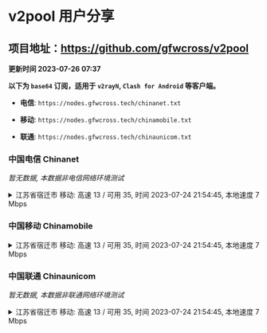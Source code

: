 # v2pool 用户分享
## 项目地址：<https://github.com/gfwcross/v2pool>
**更新时间 2023-07-26 07:37**


**以下为 `base64` 订阅，适用于 `v2rayN`, `Clash for Android` 等客户端。**

- **电信**: `https://nodes.gfwcross.tech/chinanet.txt`

- **移动**: `https://nodes.gfwcross.tech/chinamobile.txt`

- **联通**: `https://nodes.gfwcross.tech/chinaunicom.txt`


### 中国电信 Chinanet
<i>暂无数据, 本数据非电信网络环境测试</i>
<details><summary>江苏省宿迁市 移动: 高速 13 / 可用 35, 时间 2023-07-24 21:54:45, 本地速度 7 Mbps</summary><p>可用节点订阅：https://transfer.sh/0N6Cfnr4UL/running.txt<br>高速节点订阅：https://transfer.sh/SUiyo6p9Ns/good.txt<br>低延迟节点订阅：https://transfer.sh/OsJTxQsIIz/low_delay.txt</p></details>
<p></p>

### 中国移动 Chinamobile
<details><summary>江苏省宿迁市 移动: 高速 13 / 可用 35, 时间 2023-07-24 21:54:45, 本地速度 7 Mbps</summary><p>可用节点订阅：https://transfer.sh/0N6Cfnr4UL/running.txt<br>高速节点订阅：https://transfer.sh/SUiyo6p9Ns/good.txt<br>低延迟节点订阅：https://transfer.sh/OsJTxQsIIz/low_delay.txt</p></details>
<p></p>

### 中国联通 Chinaunicom
<i>暂无数据, 本数据非联通网络环境测试</i>
<details><summary>江苏省宿迁市 移动: 高速 13 / 可用 35, 时间 2023-07-24 21:54:45, 本地速度 7 Mbps</summary><p>可用节点订阅：https://transfer.sh/0N6Cfnr4UL/running.txt<br>高速节点订阅：https://transfer.sh/SUiyo6p9Ns/good.txt<br>低延迟节点订阅：https://transfer.sh/OsJTxQsIIz/low_delay.txt</p></details>
<p></p>